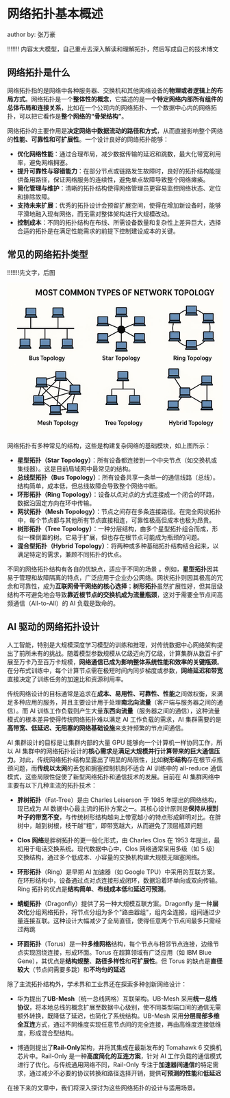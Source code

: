 <!--Copyright © ZOMI 适用于[License](https://github.com/Infrasys-AI/AIInfra)版权许可-->

# 网络拓扑基本概述

author by: 张万豪

!!!!!!!
内容太大模型，自己重点去深入解读和理解拓扑，然后写成自己的技术博文

## 网络拓扑是什么

网络拓扑指的是网络中各种服务器、交换机和其他网络设备的**物理或者逻辑上的布局方式**。网络拓扑是一个**整体性的概念**，它描述的是**一个特定网络内部所有组件的总体布局和连接关系**，比如在一个公司内的网络拓扑、一个数据中心内的网络拓扑，可以把它看作是**整个网络的“骨架结构”**。

网络拓扑的主要作用是**决定网络中数据流动的路径和方式**，从而直接影响整个网络的**性能、可靠性和可扩展性**。一个设计良好的网络拓扑能够：

- **优化网络性能**：通过合理布局，减少数据传输的延迟和跳数，最大化带宽利用率，避免网络拥塞。
- **提升可靠性与容错能力**：在部分节点或链路发生故障时，良好的拓扑结构能提供备用路径，保证网络服务的连续性，避免单点故障导致整个网络瘫痪。
- **简化管理与维护**：清晰的拓扑结构使得网络管理员更容易监控网络状态、定位和排除故障。
- **支持未来扩展**：优秀的拓扑设计会预留扩展空间，使得在增加新设备时，能够平滑地融入现有网络，而无需对整体架构进行大规模改动。
- **控制成本**：不同的拓扑结构在布线、所需设备数量和复杂性上差异巨大，选择合适的拓扑是在满足性能需求的前提下控制建设成本的关键。

## 常见的网络拓扑类型

!!!!!!!先文字，后图

![alt text](./images/05NetTopoIntro01.jpg)

网络拓扑有多种常见的结构，这些是构建复杂网络的基础模块，如上图所示：

- **星型拓扑（Star Topology）**：所有设备都连接到一个中央节点（如交换机或集线器）。这是目前局域网中最常见的结构。
- **总线型拓扑（Bus Topology）**：所有设备共享一条单一的通信线路（总线）。结构简单，成本低，但总线故障会导致整个网络中断。
- **环形拓扑（Ring Topology）**：设备以点对点的方式连接成一个闭合的环路，数据沿固定方向在环中传输。
- **网状拓扑（Mesh Topology）**：节点之间存在多条连接路径。在完全网状拓扑中，每个节点都与其他所有节点直接相连，可靠性极高但成本也极为昂贵。
- **树形拓扑（Tree Topology）**：一种分层结构，由多个星型拓扑组合而成，形似一棵倒置的树。它易于扩展，但也存在根节点可能成为瓶颈的问题。
- **混合型拓扑（Hybrid Topology）**：将两种或多种基础拓扑结构结合起来，以满足特定的需求，兼顾不同拓扑的优点。

不同的网络拓扑结构有各自的优缺点，适应于不同的场景 。例如，**星型拓扑**因其易于管理和故障隔离的特点，广泛应用于企业办公网络。网状拓扑则因其极高的冗余和可靠性，成为**互联网骨干网络的核心选择**；**树形拓扑**虽然扩展性好，但其层级结构不可避免地会导致**靠近根节点的交换机成为流量瓶颈**，这对于需要全节点间高频通信（All-to-All）的 AI 负载是致命的。

## AI 驱动的网络拓扑设计

人工智能，特别是大规模深度学习模型的训练和推理，对传统数据中心网络架构提出了前所未有的挑战。随着模型参数规模从亿级迈向万亿级，计算集群从数百卡扩展至万卡乃至百万卡规模，**网络通信已成为影响整体系统性能和效率的关键瓶颈**。在分布式训练中，每个计算节点需在极短时间内同步梯度或参数，**网络延迟和带宽**直接决定了训练任务的加速比和资源利用率。

传统网络设计的目标通常是追求在**成本、易用性、可靠性、性能**之间做权衡，来满足多种应用的服务，并且主要设计用于处理**南北向流量**（客户端与服务器之间的通信）。而 AI 训练工作负载则产生大量**东西向流量**（服务器之间的通信），这种流量模式的根本差异使得传统网络拓扑难以满足 AI 工作负载的需求，AI 集群需要的是**高带宽、低延迟、无阻塞的网络基础设施**来支持频繁的节点间通信。

AI 集群设计的目标是让集群内部的大量 GPU 能够向一个计算机一样协同工作，所以 AI 集群中的网络拓扑设计的**核心需求**是**满足大规模并行计算带来的巨大通信压力**。对此，传统网络拓扑结构显露出了明显的局限性，比如**树形结构**存在根节点瓶颈问题，而**传统以太网**的丢包和拥塞控制机制不适合 AI 训练中的 all-reduce 通信模式，这些局限性促使了新型网络拓扑和通信技术的发展。目前在 AI 集群网络中主要有以下几种主流的拓扑技术：

- **胖树拓扑**（Fat-Tree）是由 Charles Leiserson 于 1985 年提出的网络结构，现已成为 AI 数据中心最主流的拓扑方案之一。其核心设计原则是**保持从根到叶子的带宽不变**，与传统树形结构越向上带宽越小的特点形成鲜明对比。在胖树中，越到树根，枝干越"粗"，即带宽越大，从而避免了顶层瓶颈问题

- **Clos 网络**是胖树拓扑的更一般化形式，由 Charles Clos 在 1953 年提出，最初用于电话交换系统。现代数据中心中，Clos 网络通常采用多级（如 5 级）交换结构，通过多个低成本、小容量的交换机构建大规模无阻塞网络。

- **环形拓扑**（Ring）是早期 AI 加速器（如 Google TPU）中采用的互联方案。在环形结构中，设备通过点对点连接形成闭环，数据沿着环单向或双向传输。Ring 拓扑的优点是**结构简单**、**布线成本低**和**延迟可预测**。
- **蜻蜓拓扑**（Dragonfly）提供了另一种大规模互联方案。Dragonfly 是一种**层次化**分组网络拓扑，将节点分组为多个"路由器组"，组内全连接，组间通过少量连接互联。这种设计大幅减少了全局直径，使得任意两个节点间最多只需经过两跳

- **环面拓扑**（Torus）是一种**多维网格**结构，每个节点与相邻节点连接，边缘节点实现回绕连接，形成环面。Torus 在超算领域有广泛应用（如 IBM Blue Gene），其优点是**结构规整**、**路径多样性**和**可扩展性**。但 Torus 的缺点是**直径较大**（节点间需要多跳）和**不均匀的延迟**

除了主流拓扑结构外，学术界和工业界还在探索多种创新网络设计：

- 华为提出了**UB-Mesh**（统一总线网格）互联架构。UB-Mesh 采用**统一总线协议**，将本地总线的概念扩展至数据中心级别，使不同类型端口间的通信无需额外转换，既降低了延迟，也简化了系统结构。UB-Mesh 采用**分层局部多维全互连**方式，通过不同维度实现任意节点间的完全连接，再由高维度连接低维度，形成混合型结构。

- 博通则提出了**Rail-Only**架构，并将其集成在最新发布的 Tomahawk 6 交换机芯片中。Rail-Only 是一种**高度简化的互连方案**，针对 AI 工作负载的通信模式进行了优化。与传统通用网络不同，Rail-Only 专注于**加速器间通信**的特定需求，通过减少不必要的协议转换和路径选择开销，提供**可预测的性能**和**低延迟**

在接下来的文章中，我们将深入探讨为这些网络拓扑的设计与适用场景。
